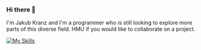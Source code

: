 ### Hi there 👋

I'm Jakub Kranz and I'm a programmer who is still looking to explore more parts of this diverse field. HMU if you would like to collaborate on a project.


[![My Skills](https://skillicons.dev/icons?i=js,html,css,py,ts,cpp,c,rust,sqlite,haskell,go,lua,neovim&perline=3)](https://skillicons.dev)
